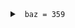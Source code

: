 <details><summary><a id="5"></a> &nbsp; <code>baz = 359</code></summary>

- ["test/test_debug_multifile.ml":23:19](../test/test_debug_multifile.ml#L23)
- `x = ((first 7) (second 42))`
- <details><summary><a id="6"></a> &nbsp; <code>_yz = (8 3)</code></summary>
  
  - ["test/test_debug_multifile.ml":24:17](../test/test_debug_multifile.ml#L24)
  </details>
  
- <details><summary><a id="7"></a> &nbsp; <code>_uw = (7 13)</code></summary>
  
  - ["test/test_debug_multifile.ml":25:17](../test/test_debug_multifile.ml#L25)
  </details>
  
</details>


